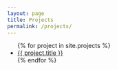 ```yaml
---
layout: page
title: Projects
permalink: /projects/
---
```


<ul>
  {% for project in site.projects %}
    <li>
      <a href="{{ project.url | relative_url }}">{{ project.title }}</a>
    </li>
  {% endfor %}
</ul>